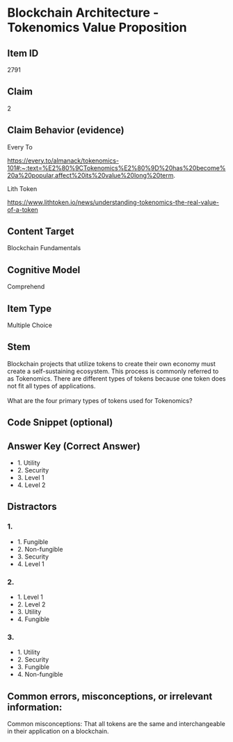 # Blockchain Architecture - Tokenomics Value Proposition

## Item ID
2791

## Claim
2

## Claim Behavior (evidence)
Every To

https://every.to/almanack/tokenomics-101#:~:text=%E2%80%9CTokenomics%E2%80%9D%20has%20become%20a%20popular,affect%20its%20value%20long%20term.

Lith Token

https://www.lithtoken.io/news/understanding-tokenomics-the-real-value-of-a-token

## Content Target
Blockchain Fundamentals

## Cognitive Model
Comprehend

## Item Type
Multiple Choice

## Stem
Blockchain projects that utilize tokens to create their own economy must create a self-sustaining ecosystem. This process is commonly referred to as Tokenomics. There are different types of tokens because one token does not fit all types of applications.
<br><br>
What are the four primary types of tokens used for Tokenomics?

## Code Snippet (optional)

## Answer Key (Correct Answer)
<ul>
    <li>1. Utility</li>
    <li>2. Security</li>
    <li>3. Level 1</li>
    <li>4. Level 2</li>
</ul>

## Distractors
### 1.
<ul>
    <li>1. Fungible</li>
    <li>2. Non-fungible</li>
    <li>3. Security</li>
    <li>4. Level 1</li>
</ul>

### 2.
<ul>
    <li>1. Level 1</li>
    <li>2. Level 2</li>
    <li>3. Utility</li>
    <li>4. Fungible</li>
</ul>

### 3.
<ul>
    <li>1. Utility</li>
    <li>2. Security</li>
    <li>3. Fungible</li>
    <li>4. Non-fungible</li>
</ul>

## Common errors, misconceptions, or irrelevant information:
Common misconceptions: That all tokens are the same and interchangeable in their application on a blockchain.
